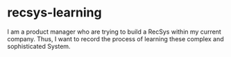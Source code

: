 # recsys-learning
I am a product manager who are trying to build a RecSys within my current company.
Thus, I want to record the process of learning these complex and sophisticated System.
